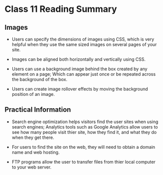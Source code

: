 # Class 11 Reading Summary

## Images
- Users can specify the dimensions of images using CSS, which is very helpful when they use the same sized
images on several pages of your site.

- Images can be aligned both horizontally and vertically
using CSS.
- Users can use a background image behind the box
created by any element on a page; Which can appear just once or be
repeated across the background of the box.

- Users can create image rollover effects by moving the
background position of an image.

## Practical Information

- Search engine optimization helps visitors find the user
sites when using search engines; Analytics tools such as Google Analytics allow users to
see how many people visit thier site, how they find it, and what they do when they get there.
- For users to find the site on the web, they will need to obtain a
domain name and web hosting.

- FTP programs allow the user to transfer files from thier
local computer to your web server.
